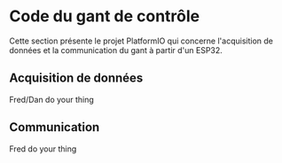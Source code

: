 # Code du gant de contrôle
Cette section présente le projet PlatformIO qui concerne l'acquisition de données et la communication du gant à partir d'un ESP32.

## Acquisition de données
Fred/Dan do your thing
## Communication
Fred do your thing
